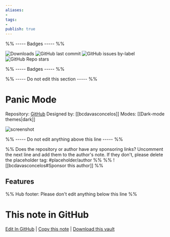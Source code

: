 ```yaml
---
aliases:
- 
tags: 
- 
publish: true
---
```


%% ----- Badges ----- %%

![Downloads](https://img.shields.io/badge/downloads-5393-573E7A?style=for-the-badge&logo=)
![GitHub last commit](https://img.shields.io/github/last-commit/bcdavasconcelos/Obsidian-Panic_Mode?color=573E7A&label=last%20update&logo=github&style=for-the-badge)
![GitHub issues by-label](https://img.shields.io/github/issues/bcdavasconcelos/Obsidian-Panic_Mode/help%20wanted?color=573E7A&logo=github&style=for-the-badge) 
![GitHub Repo stars](https://img.shields.io/github/stars/bcdavasconcelos/Obsidian-Panic_Mode?color=573E7A&logo=github&style=for-the-badge)

%% ----- Badges ----- %%

%% ----- Do not edit this section ----- %%

# Panic Mode

Repository: [GitHub](https://github.com/bcdavasconcelos/Obsidian-Panic_Mode)
Designed by: [[bcdavasconcelos]]
Modes: [[Dark-mode themes|dark]]



![screenshot](https://github.com/bcdavasconcelos/Obsidian-Panic_Mode/raw/HEAD/panic.png)

%% ----- Do not edit anything above this line ----- %% 

%% Does the repository or author have any sponsoring links? Uncomment the next line and add them to the author's note. If they don't, please delete the placeholder tag: #placeholder/author %%
%% ![[bcdavasconcelos#Sponsor this author]] %%


## Features



%% Hub footer: Please don't edit anything below this line %%

# This note in GitHub

<span class="git-footer">[Edit In GitHub](https://github.dev/obsidian-community/obsidian-hub/blob/main/02%20-%20Community%20Expansions/02.05%20All%20Community%20Expansions/Themes/Panic%20Mode.md "git-hub-edit-note") | [Copy this note](https://raw.githubusercontent.com/obsidian-community/obsidian-hub/main/02%20-%20Community%20Expansions/02.05%20All%20Community%20Expansions/Themes/Panic%20Mode.md "git-hub-copy-note") | [Download this vault](https://github.com/obsidian-community/obsidian-hub/archive/refs/heads/main.zip "git-hub-download-vault") </span>
